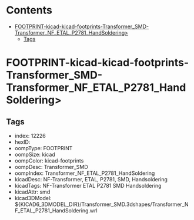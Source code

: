 



Contents
========

* [FOOTPRINT-kicad-kicad-footprints-Transformer_SMD-Transformer_NF_ETAL_P2781_HandSoldering>](#footprint-kicad-kicad-footprints-transformer_smd-transformer_nf_etal_p2781_handsoldering)
	* [Tags](#tags)

# FOOTPRINT-kicad-kicad-footprints-Transformer_SMD-Transformer_NF_ETAL_P2781_HandSoldering>

## Tags

- index: 12226
- hexID: 
- oompType: FOOTPRINT
- oompSize: kicad
- oompColor: kicad-footprints
- oompDesc: Transformer_SMD
- oompIndex: Transformer_NF_ETAL_P2781_HandSoldering
- kicadDesc: NF-Transformer, ETAL, P2781, SMD, Handsoldering
- kicadTags: NF-Transformer ETAL P2781 SMD Handsoldering
- kicadAttr: smd
- kicad3DModel: ${KICAD6_3DMODEL_DIR}/Transformer_SMD.3dshapes/Transformer_NF_ETAL_P2781_HandSoldering.wrl
